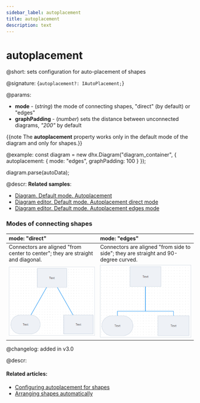 ```yaml
---
sidebar_label: autoplacement
title: autoplacement
description: text
---
```


# autoplacement

@short: sets configuration for auto-placement of shapes

@signature: {`autoplacement?: IAutoPlacement;`}

@params:

- **mode** - (*string*) the mode of connecting shapes, "direct" (by default) or "edges"
- **graphPadding** - (*number*) sets the distance between unconnected diagrams, *"200"* by default

{{note The **autoplacement** property works only in the default mode of the diagram and only for shapes.}}

@example:
const diagram = new dhx.Diagram("diagram_container", {
    autoplacement: {
		mode: "edges",
		graphPadding: 100
	}
});

diagram.parse(autoData);


@descr:
**Related samples**:
- [Diagram. Default mode. Autoplacement](https://snippet.dhtmlx.com/f3uekgjw)
- [Diagram editor. Default mode. Autoplacement direct mode](https://snippet.dhtmlx.com/p1ybrkz2)
- [Diagram editor. Default mode. Autoplacement edges mode](https://snippet.dhtmlx.com/1i65txcw)


### Modes of connecting shapes

| mode: "direct"                                                                  | mode: "edges"                                                                       |
| :------------------------------------------------------------------------------ | :---------------------------------------------------------------------------------- |
| Connectors are aligned "from center to center"; they are straight and diagonal. | Connectors are aligned "from side to side"; they are straight and 90-degree curved. |
| ![](../../assets/direct_mode.png)                                               | ![](../../assets/edges_mode.png)                                                    |

@changelog: 
added in v3.0

@descr:
#### Related articles:

- [Configuring autoplacement for shapes](../../../guides/diagram/configuration/#configuring-autoplacement-for-shapes)
- [Arranging shapes automatically](../../../guides/manipulating_items/#arranging-shapes-automatically)

